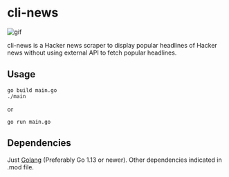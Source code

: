 # cli-news

![gif](https://media.giphy.com/media/Os6F2aFlmq1ewyrLcL/giphy.gif)

cli-news is a Hacker news scraper to display popular headlines of Hacker news without using external API to fetch popular headlines.

## Usage
```
go build main.go
./main
```
or
```
go run main.go
```

## Dependencies
Just [Golang](https://golang.org/)  (Preferably Go 1.13 or newer). Other dependencies indicated in .mod file.
